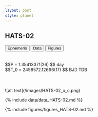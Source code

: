 ```yaml
---
layout: post
style: planet
---
```

<script src="../js/planets.js"></script>

## HATS-02

<!-- Tab links -->
<div class="tab">
<button class="tablinks" onclick="openCity(event, 'Ephemeris')">Ephemeris</button>
<button class="tablinks" onclick="openCity(event, 'Data')">Data</button>
<button class="tablinks" onclick="openCity(event, 'Figures')">Figures</button>
</div>

<!-- Tab content -->
<div id="Ephemeris" class="tabcontent" markdown="1">
<br/><br/>
$$P = 1.35413371(26) $$ day <br/>
$$T_0 = 2458572.12696(17) $$ BJD TDB
<br/><br/>
<br/><br/>
![alt text](/images/HATS-02_o_c.png)
</div>


<div id="Data" class="tabcontent" markdown="1">

{% include data/data_HATS-02.md %}

</div>

<div id="Figures" class="tabcontent" markdown="1">
{% include figures/figures_HATS-02.md %}
</div>


<script src="../js/tabs.js"></script>


